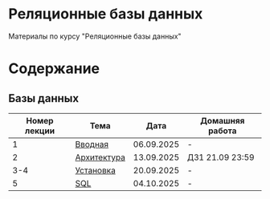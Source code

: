 # Реляционные базы данных
Материалы по курсу "Реляционные базы данных"

# Содержание
## Базы данных
| Номер лекции | Тема | Дата | Домашняя работа |
|----------|----------|----------|----------|
|1|[Вводная](https://docs.google.com/presentation/d/1PVspgUHMTQMUggfvoYE5NuJlIGnvhzqkH1Qy-NIG5zc/edit?usp=sharing)|06.09.2025|-|
|2|[Архитектура](https://docs.google.com/presentation/d/1NYmgDOsJG0Fnnie3_Os_C9nFVRYecnTfLzPkTDoGRag/edit?usp=sharing)|13.09.2025|ДЗ1 21.09 23:59|
|3-4|[Установка](https://docs.google.com/presentation/d/1kiqcAAA9dogxqDtcxiSx3IPpY-Hnefrhn3AAHGBaIjE/edit?usp=sharing)|20.09.2025|-|
|5|[SQL](https://docs.google.com/presentation/d/1fb4uNYOm9PF2SIyi9RUHIGp8PphymYNDB41vepkWEjE/edit?usp=sharing)|04.10.2025|-|
